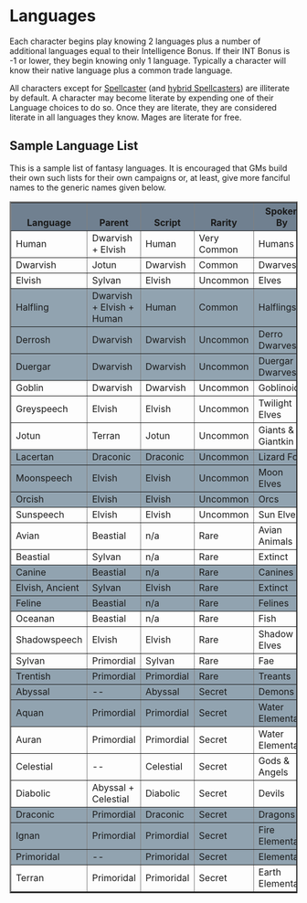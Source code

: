 # Languages
Each character begins play knowing 2 languages plus a number of additional languages equal to their Intelligence Bonus.  If their INT Bonus is -1 or lower, they begin knowing only 1 language.  Typically a character will know their native language plus a common trade language.

All characters except for [Spellcaster](classes/Spellcaster.md) (and [hybrid Spellcasters](Glossary.md#hybrid%20class)) are illiterate by default.  A character may become literate by expending one of their Language choices to do so.  Once they are literate, they are considered literate in all languages they know.  Mages are literate for free.

## Sample Language List

This is a sample list of fantasy languages.  It is encouraged that GMs build their own such lists for their own campaigns or, at least, give more fanciful names to the generic names given below.

<table border=2>
	<tr style="background-color:#708090;">
		<th style="vertical-align:bottom;"><b>Language</b></th>
		<th style="vertical-align:bottom;"><b>Parent</b></th>
		<th style="vertical-align:bottom;"><b>Script</b></th>
		<th style="vertical-align:bottom;"><b>Rarity</b></th>
		<th style="vertical-align:bottom;"><b>Spoken By</b></th>
	</tr>
	<tr>
		<td>Human</td><!--Language-->
		<td>Dwarvish + Elvish</td><!--Parent-->
		<td>Human</td><!--Script-->
		<td>Very Common</td><!--Rarity-->
		<td>Humans</td><!--Spoken By-->
	</tr>
	<tr>
		<td>Dwarvish</td><!--Language-->
		<td>Jotun</td><!--Parent-->
		<td>Dwarvish</td><!--Script-->
		<td>Common</td><!--Rarity-->
		<td>Dwarves</td><!--Spoken By-->
	</tr>
	<tr>
		<td>Elvish</td><!--Language-->
		<td>Sylvan</td><!--Parent-->
		<td>Elvish</td><!--Script-->
		<td>Uncommon</td><!--Rarity-->
		<td>Elves</td><!--Spoken By-->
	</tr>
	<tr style="background-color:#91a3b0;">
		<td>Halfling</td><!--Language-->
		<td>Dwarvish + Elvish + Human</td><!--Parent-->
		<td>Human</td><!--Script-->
		<td>Common</td><!--Rarity-->
		<td>Halflings</td><!--Spoken By-->
	</tr>
	<tr style="background-color:#91a3b0;">
		<td>Derrosh</td><!--Language-->
		<td>Dwarvish</td><!--Parent-->
		<td>Dwarvish</td><!--Script-->
		<td>Uncommon</td><!--Rarity-->
		<td>Derro Dwarves</td><!--Spoken By-->
	</tr>
	<tr style="background-color:#91a3b0;">
		<td>Duergar</td><!--Language-->
		<td>Dwarvish</td><!--Parent-->
		<td>Dwarvish</td><!--Script-->
		<td>Uncommon</td><!--Rarity-->
		<td>Duergar Dwarves</td><!--Spoken By-->
	</tr>
	<tr>
		<td>Goblin</td><!--Language-->
		<td>Dwarvish</td><!--Parent-->
		<td>Dwarvish</td><!--Script-->
		<td>Uncommon</td><!--Rarity-->
		<td>Goblinoids</td><!--Spoken By-->
	</tr>
	<tr>
		<td>Greyspeech</td><!--Language-->
		<td>Elvish</td><!--Parent-->
		<td>Elvish</td><!--Script-->
		<td>Uncommon</td><!--Rarity-->
		<td>Twilight Elves</td><!--Spoken By-->
	</tr>
	<tr>
		<td>Jotun</td><!--Language-->
		<td>Terran</td><!--Parent-->
		<td>Jotun</td><!--Script-->
		<td>Uncommon</td><!--Rarity-->
		<td>Giants & Giantkin</td><!--Spoken By-->
	</tr>
	<tr style="background-color:#91a3b0;">
		<td>Lacertan</td><!--Language-->
		<td>Draconic</td><!--Parent-->
		<td>Draconic</td><!--Script-->
		<td>Uncommon</td><!--Rarity-->
		<td>Lizard Folk</td><!--Spoken By-->
	</tr>
	<tr style="background-color:#91a3b0;">
		<td>Moonspeech</td><!--Language-->
		<td>Elvish</td><!--Parent-->
		<td>Elvish</td><!--Script-->
		<td>Uncommon</td><!--Rarity-->
		<td>Moon Elves</td><!--Spoken By-->
	</tr>
	<tr style="background-color:#91a3b0;">
		<td>Orcish</td><!--Language-->
		<td>Elvish</td><!--Parent-->
		<td>Elvish</td><!--Script-->
		<td>Uncommon</td><!--Rarity-->
		<td>Orcs</td><!--Spoken By-->
	</tr>
	<tr>
		<td>Sunspeech</td><!--Language-->
		<td>Elvish</td><!--Parent-->
		<td>Elvish</td><!--Script-->
		<td>Uncommon</td><!--Rarity-->
		<td>Sun Elves</td><!--Spoken By-->
	</tr>
	<tr>
		<td>Avian</td><!--Language-->
		<td>Beastial</td><!--Parent-->
		<td>n/a</td><!--Script-->
		<td>Rare</td><!--Rarity-->
		<td>Avian Animals</td><!--Spoken By-->
	</tr>
	<tr>
		<td>Beastial</td><!--Language-->
		<td>Sylvan</td><!--Parent-->
		<td>n/a</td><!--Script-->
		<td>Rare</td><!--Rarity-->
		<td>Extinct</td><!--Spoken By-->
	</tr>
	<tr style="background-color:#91a3b0;">
		<td>Canine</td><!--Language-->
		<td>Beastial</td><!--Parent-->
		<td>n/a</td><!--Script-->
		<td>Rare</td><!--Rarity-->
		<td>Canines</td><!--Spoken By-->
	</tr>
	<tr style="background-color:#91a3b0;">
		<td>Elvish, Ancient</td><!--Language-->
		<td>Sylvan</td><!--Parent-->
		<td>Elvish</td><!--Script-->
		<td>Rare</td><!--Rarity-->
		<td>Extinct</td><!--Spoken By-->
	</tr>
	<tr style="background-color:#91a3b0;">
		<td>Feline</td><!--Language-->
		<td>Beastial</td><!--Parent-->
		<td>n/a</td><!--Script-->
		<td>Rare</td><!--Rarity-->
		<td>Felines</td><!--Spoken By-->
	</tr>
	<tr>
		<td>Oceanan</td><!--Language-->
		<td>Beastial</td><!--Parent-->
		<td>n/a</td><!--Script-->
		<td>Rare</td><!--Rarity-->
		<td>Fish</td><!--Spoken By-->
	</tr>
	<tr>
		<td>Shadowspeech</td><!--Language-->
		<td>Elvish</td><!--Parent-->
		<td>Elvish</td><!--Script-->
		<td>Rare</td><!--Rarity-->
		<td>Shadow Elves</td><!--Spoken By-->
	</tr>
	<tr>
		<td>Sylvan</td><!--Language-->
		<td>Primordial</td><!--Parent-->
		<td>Sylvan</td><!--Script-->
		<td>Rare</td><!--Rarity-->
		<td>Fae</td><!--Spoken By-->
	</tr>
	<tr style="background-color:#91a3b0;">
		<td>Trentish</td><!--Language-->
		<td>Primordial</td><!--Parent-->
		<td>Primordial</td><!--Script-->
		<td>Rare</td><!--Rarity-->
		<td>Treants</td><!--Spoken By-->
	</tr>
	<tr style="background-color:#91a3b0;">
		<td>Abyssal</td><!--Language-->
		<td>--</td><!--Parent-->
		<td>Abyssal</td><!--Script-->
		<td>Secret</td><!--Rarity-->
		<td>Demons</td><!--Spoken By-->
	</tr>
	<tr style="background-color:#91a3b0;">
		<td>Aquan</td><!--Language-->
		<td>Primordial</td><!--Parent-->
		<td>Primordial</td><!--Script-->
		<td>Secret</td><!--Rarity-->
		<td>Water Elementals</td><!--Spoken By-->
	</tr>
	<tr>
		<td>Auran</td><!--Language-->
		<td>Primordial</td><!--Parent-->
		<td>Primordial</td><!--Script-->
		<td>Secret</td><!--Rarity-->
		<td>Water Elementals</td><!--Spoken By-->
	</tr>
	<tr>
		<td>Celestial</td><!--Language-->
		<td>--</td><!--Parent-->
		<td>Celestial</td><!--Script-->
		<td>Secret</td><!--Rarity-->
		<td>Gods & Angels</td><!--Spoken By-->
	</tr>
	<tr>
		<td>Diabolic</td><!--Language-->
		<td>Abyssal + Celestial</td><!--Parent-->
		<td>Diabolic</td><!--Script-->
		<td>Secret</td><!--Rarity-->
		<td>Devils</td><!--Spoken By-->
	</tr>
	<tr style="background-color:#91a3b0;">
		<td>Draconic</td><!--Language-->
		<td>Primordial</td><!--Parent-->
		<td>Draconic</td><!--Script-->
		<td>Secret</td><!--Rarity-->
		<td>Dragons</td><!--Spoken By-->
	</tr>
	<tr style="background-color:#91a3b0;">
		<td>Ignan</td><!--Language-->
		<td>Primordial</td><!--Parent-->
		<td>Primordial</td><!--Script-->
		<td>Secret</td><!--Rarity-->
		<td>Fire Elementals</td><!--Spoken By-->
	</tr>
	<tr style="background-color:#91a3b0;">
		<td>Primoridal</td><!--Language-->
		<td>--</td><!--Parent-->
		<td>Primoridal</td><!--Script-->
		<td>Secret</td><!--Rarity-->
		<td>Elementals</td><!--Spoken By-->
	</tr>
	<tr>
		<td>Terran</td><!--Language-->
		<td>Primoridal</td><!--Parent-->
		<td>Primoridal</td><!--Script-->
		<td>Secret</td><!--Rarity-->
		<td>Earth Elementals</td><!--Spoken By-->
	</tr>
</table>

